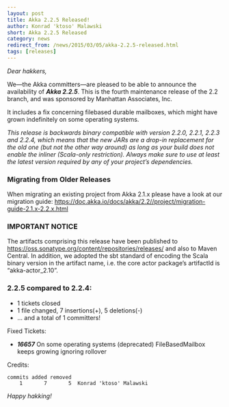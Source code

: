 ```yaml
---
layout: post
title: Akka 2.2.5 Released!
author: Konrad 'ktoso' Malawski
short: Akka 2.2.5 Released
category: news
redirect_from: /news/2015/03/05/akka-2.2.5-released.html
tags: [releases]
---
```


*Dear hakkers,*

We—the Akka committers—are pleased to be able to announce the availability of ***Akka 2.2.5***.
This is the fourth maintenance release of the 2.2 branch, and was sponsored by Manhattan Associates, Inc.

It includes a fix concerning filebased durable mailboxes, which might have grown indefinitely on some operating systems.

 *This release is backwards binary compatible with version 2.2.0, 2.2.1, 2.2.3 and 2.2.4, which means that the new JARs are a drop-in replacement for the old one (but not the other way around) as long as your build does not enable the inliner (Scala-only restriction). Always make sure to use at least the latest version required by any of your project’s dependencies.*

### Migrating from Older Releases

When migrating an existing project from Akka 2.1.x please have a look at our migration guide:
https://doc.akka.io/docs/akka/2.2//project/migration-guide-2.1.x-2.2.x.html

### IMPORTANT NOTICE

The artifacts comprising this release have been published to https://oss.sonatype.org/content/repositories/releases/ and also to Maven Central. In addition, we adopted the sbt standard of encoding the Scala binary version in the artifact name, i.e. the core actor package’s artifactId is “akka-actor_2.10”.

### 2.2.5 compared to 2.2.4:

* 1 tickets closed
* 1 file changed, 7 insertions(+), 5 deletions(-)
* … and a total of 1 committers!

Fixed Tickets:

* ***16657*** On some operating systems (deprecated) FileBasedMailbox keeps growing ignoring rollover

Credits:

    commits added removed
        1       7       5  Konrad 'ktoso' Malawski

*Happy hakking!*
